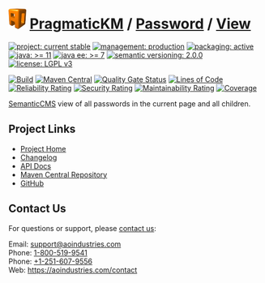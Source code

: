 # [<img src="ao-logo.png" alt="AO Logo" width="35" height="40">](https://github.com/ao-apps) [PragmaticKM](https://github.com/ao-apps/pragmatickm) / [Password](https://github.com/ao-apps/pragmatickm-password) / [View](https://github.com/ao-apps/pragmatickm-password-view)

[![project: current stable](https://pragmatickm.com/ao-badges/project-current-stable.svg)](https://aoindustries.com/life-cycle#project-current-stable)
[![management: production](https://pragmatickm.com/ao-badges/management-production.svg)](https://aoindustries.com/life-cycle#management-production)
[![packaging: active](https://pragmatickm.com/ao-badges/packaging-active.svg)](https://aoindustries.com/life-cycle#packaging-active)  
[![java: &gt;= 11](https://pragmatickm.com/ao-badges/java-11.svg)](https://docs.oracle.com/en/java/javase/11/)
[![java ee: &gt;= 7](https://pragmatickm.com/ao-badges/javaee-7.svg)](https://docs.oracle.com/javaee/7/)
[![semantic versioning: 2.0.0](https://pragmatickm.com/ao-badges/semver-2.0.0.svg)](https://semver.org/spec/v2.0.0.html)
[![license: LGPL v3](https://pragmatickm.com/ao-badges/license-lgpl-3.0.svg)](https://www.gnu.org/licenses/lgpl-3.0)

[![Build](https://github.com/ao-apps/pragmatickm-password-view/workflows/Build/badge.svg?branch=1.x)](https://github.com/ao-apps/pragmatickm-password-view/actions?query=workflow%3ABuild)
[![Maven Central](https://maven-badges.herokuapp.com/maven-central/com.pragmatickm/pragmatickm-password-view/badge.svg)](https://maven-badges.herokuapp.com/maven-central/com.pragmatickm/pragmatickm-password-view)
[![Quality Gate Status](https://sonarcloud.io/api/project_badges/measure?branch=1.x&project=com.pragmatickm%3Apragmatickm-password-view&metric=alert_status)](https://sonarcloud.io/dashboard?branch=1.x&id=com.pragmatickm%3Apragmatickm-password-view)
[![Lines of Code](https://sonarcloud.io/api/project_badges/measure?branch=1.x&project=com.pragmatickm%3Apragmatickm-password-view&metric=ncloc)](https://sonarcloud.io/component_measures?branch=1.x&id=com.pragmatickm%3Apragmatickm-password-view&metric=ncloc)  
[![Reliability Rating](https://sonarcloud.io/api/project_badges/measure?branch=1.x&project=com.pragmatickm%3Apragmatickm-password-view&metric=reliability_rating)](https://sonarcloud.io/component_measures?branch=1.x&id=com.pragmatickm%3Apragmatickm-password-view&metric=Reliability)
[![Security Rating](https://sonarcloud.io/api/project_badges/measure?branch=1.x&project=com.pragmatickm%3Apragmatickm-password-view&metric=security_rating)](https://sonarcloud.io/component_measures?branch=1.x&id=com.pragmatickm%3Apragmatickm-password-view&metric=Security)
[![Maintainability Rating](https://sonarcloud.io/api/project_badges/measure?branch=1.x&project=com.pragmatickm%3Apragmatickm-password-view&metric=sqale_rating)](https://sonarcloud.io/component_measures?branch=1.x&id=com.pragmatickm%3Apragmatickm-password-view&metric=Maintainability)
[![Coverage](https://sonarcloud.io/api/project_badges/measure?branch=1.x&project=com.pragmatickm%3Apragmatickm-password-view&metric=coverage)](https://sonarcloud.io/component_measures?branch=1.x&id=com.pragmatickm%3Apragmatickm-password-view&metric=Coverage)

[SemanticCMS](https://github.com/ao-apps/semanticcms) view of all passwords in the current page and all children.

## Project Links
* [Project Home](https://pragmatickm.com/password/view/)
* [Changelog](https://pragmatickm.com/password/view/changelog)
* [API Docs](https://pragmatickm.com/password/view/apidocs/)
* [Maven Central Repository](https://central.sonatype.com/artifact/com.pragmatickm/pragmatickm-password-view)
* [GitHub](https://github.com/ao-apps/pragmatickm-password-view)

## Contact Us
For questions or support, please [contact us](https://aoindustries.com/contact):

Email: [support@aoindustries.com](mailto:support@aoindustries.com)  
Phone: [1-800-519-9541](tel:1-800-519-9541)  
Phone: [+1-251-607-9556](tel:+1-251-607-9556)  
Web: https://aoindustries.com/contact
